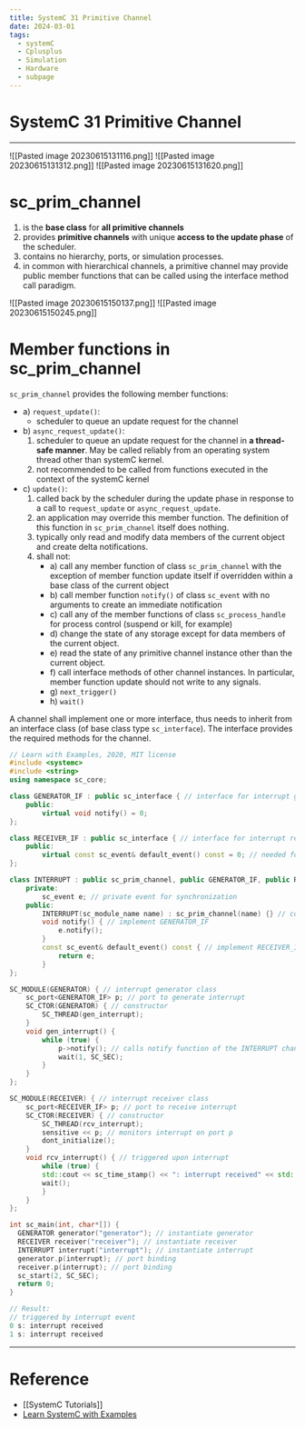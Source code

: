 ```yaml
---
title: SystemC 31 Primitive Channel
date: 2024-03-01
tags:
  - systemC
  - Cplusplus
  - Simulation
  - Hardware
  - subpage
---
```

# SystemC 31 Primitive Channel

---

![[Pasted image 20230615131116.png]]
![[Pasted image 20230615131312.png]]
![[Pasted image 20230615131620.png]]

# sc_prim_channel

1. is the **base class** for **all primitive channels**
2. provides **primitive channels** with unique **access to the update phase** of the scheduler.
3. contains no hierarchy, ports, or simulation processes.
4. in common with hierarchical channels, a primitive channel may provide public member functions that can be called using the interface method call paradigm.

![[Pasted image 20230615150137.png]]
![[Pasted image 20230615150245.png]]
# Member functions in sc_prim_channel

`sc_prim_channel` provides the following member functions:
- a) `request_update()`: 
	- scheduler to queue an update request for the channel
- b) `async_request_update()`: 
	1) scheduler to queue an update request for the channel in **a thread-safe manner**. May be called reliably from an operating system thread other than systemC kernel.
	2) not recommended to be called from functions executed in the context of the systemC kernel
- c) `update()`:
	1) called back by the scheduler during the update phase in response to a call to `request_update` or `async_request_update`.
	2) an application may override this member function. The definition of this function in `sc_prim_channel` itself does nothing.
	3) typically only read and modify data members of the current object and create delta notifications.
	4) shall not:
		- a) call any member function of class `sc_prim_channel` with the exception of member function update itself if overridden within a base class of the current object
		- b) call member function `notify()` of class `sc_event` with no arguments to create an immediate notification
		- c) call any of the member functions of class `sc_process_handle` for process control (suspend or kill, for example)
		- d) change the state of any storage except for data members of the current object.
		- e) read the state of any primitive channel instance other than the current object.
		- f) call interface methods of other channel instances. In particular, member function update should not write to any signals.
		- g) `next_trigger()`
		- h) `wait()`

A channel shall implement one or more interface, thus needs to inherit from an interface class (of base class type `sc_interface`). The interface provides the required methods for the channel.


```cpp
// Learn with Examples, 2020, MIT license
#include <systemc>
#include <string>
using namespace sc_core;

class GENERATOR_IF : public sc_interface { // interface for interrupt generator
	public:
		virtual void notify() = 0;
};

class RECEIVER_IF : public sc_interface { // interface for interrupt receiver
	public:
		virtual const sc_event& default_event() const = 0; // needed for sensitive
};

class INTERRUPT : public sc_prim_channel, public GENERATOR_IF, public RECEIVER_IF { // interrupt class
	private:
		sc_event e; // private event for synchronization
	public:
		INTERRUPT(sc_module_name name) : sc_prim_channel(name) {} // constructor, construct sc_prim_channel
		void notify() { // implement GENERATOR_IF
			e.notify();
		}
		const sc_event& default_event() const { // implement RECEIVER_IF
			return e;
		}
};

SC_MODULE(GENERATOR) { // interrupt generator class
	sc_port<GENERATOR_IF> p; // port to generate interrupt
	SC_CTOR(GENERATOR) { // constructor
	    SC_THREAD(gen_interrupt);
	}
	void gen_interrupt() {
		while (true) {
			p->notify(); // calls notify function of the INTERRUPT channel
			wait(1, SC_SEC);
		}
	}
};

SC_MODULE(RECEIVER) { // interrupt receiver class
	sc_port<RECEIVER_IF> p; // port to receive interrupt
	SC_CTOR(RECEIVER) { // constructor
		SC_THREAD(rcv_interrupt);
		sensitive << p; // monitors interrupt on port p
		dont_initialize();
	}
	void rcv_interrupt() { // triggered upon interrupt
		while (true) {
		std::cout << sc_time_stamp() << ": interrupt received" << std::endl;
		wait();
		}
	}
};

int sc_main(int, char*[]) {
  GENERATOR generator("generator"); // instantiate generator
  RECEIVER receiver("receiver"); // instantiate receiver
  INTERRUPT interrupt("interrupt"); // instantiate interrupt
  generator.p(interrupt); // port binding
  receiver.p(interrupt); // port binding
  sc_start(2, SC_SEC);
  return 0;
}

// Result:
// triggered by interrupt event
0 s: interrupt received
1 s: interrupt received
```

---

# Reference

- [[SystemC Tutorials]]
- [Learn SystemC with Examples](https://www.learnwithexamples.com/)


